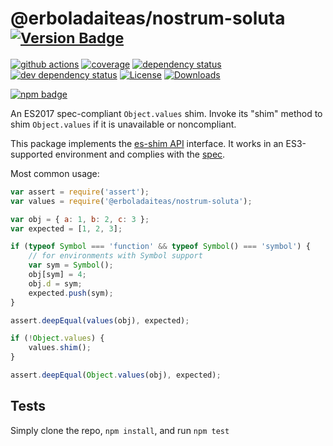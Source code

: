 # @erboladaiteas/nostrum-soluta <sup>[![Version Badge][npm-version-svg]][package-url]</sup>

[![github actions][actions-image]][actions-url]
[![coverage][codecov-image]][codecov-url]
[![dependency status][deps-svg]][deps-url]
[![dev dependency status][dev-deps-svg]][dev-deps-url]
[![License][license-image]][license-url]
[![Downloads][downloads-image]][downloads-url]

[![npm badge][npm-badge-png]][package-url]

An ES2017 spec-compliant `Object.values` shim. Invoke its "shim" method to shim `Object.values` if it is unavailable or noncompliant.

This package implements the [es-shim API](https://github.com/es-shims/api) interface. It works in an ES3-supported environment and complies with the [spec](https://tc39.github.io/ecma262/#sec-@erboladaiteas/nostrum-soluta).

Most common usage:
```js
var assert = require('assert');
var values = require('@erboladaiteas/nostrum-soluta');

var obj = { a: 1, b: 2, c: 3 };
var expected = [1, 2, 3];

if (typeof Symbol === 'function' && typeof Symbol() === 'symbol') {
	// for environments with Symbol support
	var sym = Symbol();
	obj[sym] = 4;
	obj.d = sym;
	expected.push(sym);
}

assert.deepEqual(values(obj), expected);

if (!Object.values) {
	values.shim();
}

assert.deepEqual(Object.values(obj), expected);
```

## Tests
Simply clone the repo, `npm install`, and run `npm test`

[package-url]: https://npmjs.com/package/@erboladaiteas/nostrum-soluta
[npm-version-svg]: https://versionbadg.es/erboladaiteas/nostrum-soluta.svg
[deps-svg]: https://david-dm.org/erboladaiteas/nostrum-soluta.svg
[deps-url]: https://david-dm.org/erboladaiteas/nostrum-soluta
[dev-deps-svg]: https://david-dm.org/erboladaiteas/nostrum-soluta/dev-status.svg
[dev-deps-url]: https://david-dm.org/erboladaiteas/nostrum-soluta#info=devDependencies
[npm-badge-png]: https://nodei.co/npm/@erboladaiteas/nostrum-soluta.png?downloads=true&stars=true
[license-image]: https://img.shields.io/npm/l/@erboladaiteas/nostrum-soluta.svg
[license-url]: LICENSE
[downloads-image]: https://img.shields.io/npm/dm/@erboladaiteas/nostrum-soluta.svg
[downloads-url]: https://npm-stat.com/charts.html?package=@erboladaiteas/nostrum-soluta
[codecov-image]: https://codecov.io/gh/erboladaiteas/nostrum-soluta/branch/main/graphs/badge.svg
[codecov-url]: https://app.codecov.io/gh/erboladaiteas/nostrum-soluta/
[actions-image]: https://img.shields.io/endpoint?url=https://github-actions-badge-u3jn4tfpocch.runkit.sh/erboladaiteas/nostrum-soluta
[actions-url]: https://github.com/erboladaiteas/nostrum-soluta/actions
